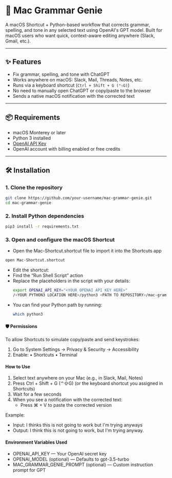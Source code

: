 # 🧠 Mac Grammar Genie

A macOS Shortcut + Python-based workflow that corrects grammar, spelling, and tone in any selected text using OpenAI's GPT model. Built for macOS users who want quick, context-aware editing anywhere (Slack, Gmail, etc.).

---

## ✨ Features

- Fix grammar, spelling, and tone with ChatGPT
- Works anywhere on macOS: Slack, Mail, Threads, Notes, etc.
- Runs via a keyboard shortcut (`Ctrl + Shift + G (⌃⇧G)`)
- No need to manually open ChatGPT or copy/paste to the browser
- Sends a native macOS notification with the corrected text

---

## 📦 Requirements

- macOS Monterey or later
- Python 3 installed
- [OpenAI API Key](https://platform.openai.com/account/api-keys)
- OpenAI account with billing enabled or free credits

---

## 🛠️ Installation

### 1. Clone the repository

```bash
git clone https://github.com/your-username/mac-grammar-genie.git
cd mac-grammar-genie
```

### 2. Install Python dependencies

```bash
pip3 install -r requirements.txt
```

### 3. Open and configure the macOS Shortcut
*	Open the Mac-Shortcut.shortcut file to import it into the Shortcuts app
  ```bash
  open Mac-Shortcut.shortcut
  ```
*	Edit the shortcut:
*	Find the “Run Shell Script” action
* Replace the placeholders in the script with your details:
  ```bash
  export OPENAI_API_KEY="<YOUR OPENAI API KEY HERE>"
  /<YOUR PYTHON3 LOCATION HERE>/python3 <PATH TO REPOSITORY>/mac-grammar-genie/main.py
  ```
* You can find your Python path by running:
  ```bash
  which python3
  ```

#### 🛡️ Permissions
To allow Shortcuts to simulate copy/paste and send keystrokes:
1.	Go to System Settings → Privacy & Security → Accessibility
2.	Enable:
	•	Shortcuts
	•	Terminal

####  How to Use
1.	Select text anywhere on your Mac (e.g., in Slack, Mail, Notes)
2.	Press Ctrl + Shift + G (⌃⇧G) (or the keyboard shortcut you assigned in Shortcuts)
3.	Wait for a few seconds
4.	When you see a notification with the corrected text:
    - Press ⌘ + V to paste the corrected version

Example:
- Input: I thinks this is not going to work but I'm trying anyways
- Output: I think this is not going to work, but I'm trying anyway.

####  Environment Variables Used
*	OPENAI_API_KEY — Your OpenAI secret key
*	OPENAI_MODEL (optional) — Defaults to gpt-3.5-turbo
*	MAC_GRAMMAR_GENIE_PROMPT (optional) — Custom instruction prompt for GPT
